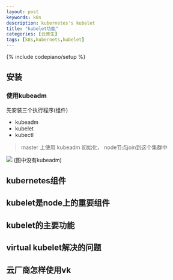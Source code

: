 ```yaml
---
layout: post
keywords: k8s 
description: kubernetes's kubelet
title: "kubelet功能"
categories: [云原生]
tags: [k8s,kubernets,kubelet]
---
```

{% include codepiano/setup %}

## 安装
 ### 使用kubeadm
 先安装三个执行程序(组件)
 * kubeadm
 * kubelet
 * kubectl
 > master 上使用 kubeadm 初始化， node节点join到这个集群中

<img src="/image/k8s.png" />
(图中没有kubeadm)


## kubernetes组件

## kubelet是node上的重要组件

## kubelet的主要功能

## virtual kubelet解决的问题

## 云厂商怎样使用vk
